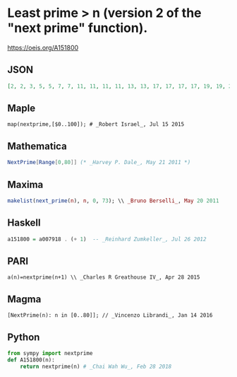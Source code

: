 # Least prime \> n \(version 2 of the "next prime" function\)\.
https://oeis.org/A151800
## JSON
```JSON
[2, 2, 3, 5, 5, 7, 7, 11, 11, 11, 11, 13, 13, 17, 17, 17, 17, 19, 19, 23, 23, 23, 23, 29, 29, 29, 29, 29, 29, 31, 31, 37, 37, 37, 37, 37, 37, 41, 41, 41, 41, 43, 43, 47, 47, 47, 47, 53, 53, 53, 53, 53, 53, 59, 59, 59, 59, 59, 59, 61, 61, 67, 67, 67, 67, 67, 67, 71, 71, 71, 71, 73, 73, 79]
```
## Maple
```Maple
map(nextprime,[$0..100]); # _Robert Israel_, Jul 15 2015
```
## Mathematica
```Mathematica
NextPrime[Range[0,80]] (* _Harvey P. Dale_, May 21 2011 *)
```
## Maxima
```Maxima
makelist(next_prime(n), n, 0, 73); \\ _Bruno Berselli_, May 20 2011
```
## Haskell
```Haskell
a151800 = a007918 . (+ 1)  -- _Reinhard Zumkeller_, Jul 26 2012
```
## PARI
```PARI
a(n)=nextprime(n+1) \\ _Charles R Greathouse IV_, Apr 28 2015
```
## Magma
```Magma
[NextPrime(n): n in [0..80]]; // _Vincenzo Librandi_, Jan 14 2016
```
## Python
```Python
from sympy import nextprime
def A151800(n):
    return nextprime(n) # _Chai Wah Wu_, Feb 28 2018
```
